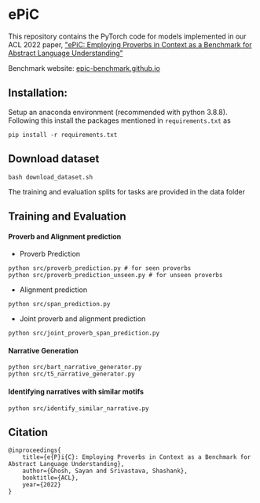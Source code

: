 # ePiC

This repository contains the PyTorch code for models implemented in our ACL 2022 paper, ["ePiC: Employing Proverbs in Context as a Benchmark for Abstract Language Understanding"](https://arxiv.org/abs/2109.06838) 

Benchmark website: [epic-benchmark.github.io](https://epic-benchmark.github.io/)

## Installation:

Setup an anaconda environment (recommended with python 3.8.8). Following this install the packages mentioned in `requirements.txt` as
```
pip install -r requirements.txt
```

## Download dataset
```
bash download_dataset.sh
```
The training and evaluation splits for tasks are provided in the data folder

## Training and Evaluation 

#### Proverb and Alignment prediction

+ Proverb Prediction
```
python src/proverb_prediction.py # for seen proverbs
python src/proverb_prediction_unseen.py # for unseen proverbs
```

+ Alignment prediction
```
python src/span_prediction.py
```

+ Joint proverb and alignment prediction
```
python src/joint_proverb_span_prediction.py
```

#### Narrative Generation
```
python src/bart_narrative_generator.py
python src/t5_narrative_generator.py
```


#### Identifying narratives with similar motifs
```
python src/identify_similar_narrative.py
```


## Citation

```
@inproceedings{
    title={e{P}i{C}: Employing Proverbs in Context as a Benchmark for Abstract Language Understanding},
    author={Ghosh, Sayan and Srivastava, Shashank},
    booktitle={ACL},
    year={2022}
}
```
